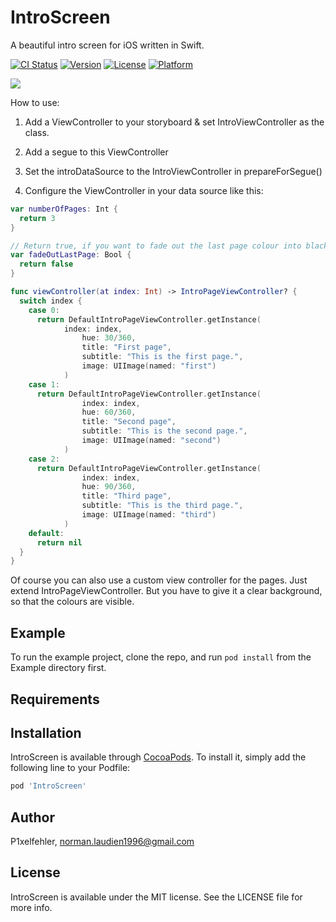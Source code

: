 # IntroScreen
A beautiful intro screen for iOS written in Swift.

[![CI Status](https://img.shields.io/travis/P1xelfehler/IntroScreen.svg?style=flat)](https://travis-ci.org/P1xelfehler/IntroScreen)
[![Version](https://img.shields.io/cocoapods/v/IntroScreen.svg?style=flat)](https://cocoapods.org/pods/IntroScreen)
[![License](https://img.shields.io/cocoapods/l/IntroScreen.svg?style=flat)](https://cocoapods.org/pods/IntroScreen)
[![Platform](https://img.shields.io/cocoapods/p/IntroScreen.svg?style=flat)](https://cocoapods.org/pods/IntroScreen)

![](IntroScreen.gif)

How to use:

1. Add a ViewController to your storyboard & set IntroViewController as the class.

2. Add a segue to this ViewController

3. Set the introDataSource to the IntroViewController in prepareForSegue()

3. Configure the ViewController in your data source like this:

```swift
var numberOfPages: Int {
  return 3
}

// Return true, if you want to fade out the last page colour into black.
var fadeOutLastPage: Bool {
  return false
}

func viewController(at index: Int) -> IntroPageViewController? {
  switch index {
    case 0:
      return DefaultIntroPageViewController.getInstance(
            index: index,
                hue: 30/360,
                title: "First page",
                subtitle: "This is the first page.",
                image: UIImage(named: "first")
            )
    case 1:
      return DefaultIntroPageViewController.getInstance(
                index: index,
                hue: 60/360,
                title: "Second page",
                subtitle: "This is the second page.",
                image: UIImage(named: "second")
            )
    case 2:
      return DefaultIntroPageViewController.getInstance(
                index: index,
                hue: 90/360,
                title: "Third page",
                subtitle: "This is the third page.",
                image: UIImage(named: "third")
            )
    default:
      return nil
  }
}
```

Of course you can also use a custom view controller for the pages. Just extend IntroPageViewController. But you have to give it a clear background, so that the colours are visible.

## Example

To run the example project, clone the repo, and run `pod install` from the Example directory first.

## Requirements

## Installation

IntroScreen is available through [CocoaPods](https://cocoapods.org). To install
it, simply add the following line to your Podfile:

```ruby
pod 'IntroScreen'
```

## Author

P1xelfehler, norman.laudien1996@gmail.com

## License

IntroScreen is available under the MIT license. See the LICENSE file for more info.
